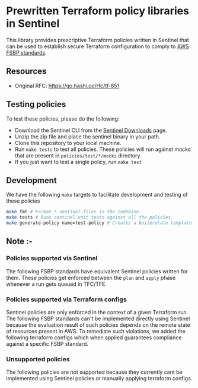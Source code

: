 # Prewritten Terraform policy libraries in Sentinel

This library provides prescriptive Terraform policies written in Sentinel that can be used to establish secure Terraform configuration to comply to [AWS FSBP standards](https://docs.aws.amazon.com/securityhub/latest/userguide/fsbp-standard.html).

## Resources
- Original RFC: https://go.hashi.co/rfc/tf-851

## Testing policies

To test these policies, please do the following:

- Download the Sentinel CLI from the [Sentinel Downloads](https://docs.hashicorp.com/sentinel/install) page.
- Unzip the zip file and place the sentinel binary in your path.
- Clone this repository to your local machine.
- Run `make tests` to test all policies. These policies will run against mocks that are present in `policies/test/*/mocks` directory.
- If you just want to test a single policy, run `make test`

## Development

We have the following `make` targets to facilitate development and testing of these policies

```bash
make fmt # Format *.sentinel files in the codebase.
make tests # Runs sentinel unit tests against all the policies.
make generate-policy name=test-policy # Creates a boilerplate template according to best practices to get started with authoring policies
```

## Note :- 

### Policies supported via Sentinel

The following FSBP standards have equivalent Sentinel policies written for them. These policies get enforced between the `plan` and `apply` phase whenever a run gets queued in TFC/TFE.

### Policies supported via Terraform configs

Sentinel policies are only enforced in the context of a given Terraform run. The following FSBP standards can't be implemented directly using Sentinel because the evaluation result of such policies depends on the remote state of resources present in AWS. 
To remediate such violations, we added the following terraform configs which when applied guarantees compliance against a specific FSBP standard.

### Unsupported policies

The following policies are not supported because they currently cant be implemented using Sentinel policies or manually applying terraform configs.
